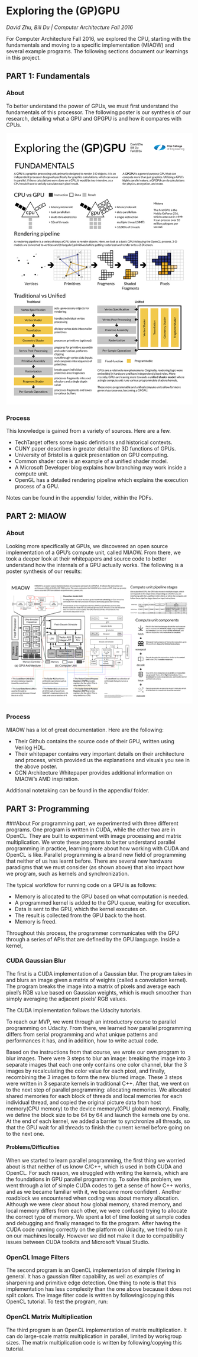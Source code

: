 # Exploring the (GP)GPU
*David Zhu, Bill Du | Computer Architecture Fall 2016*

For Computer Architecture Fall 2016, we explored the CPU, starting with the fundamentals and moving to a specific implementation (MIAOW) and several example programs. The following sections document our learnings in this project.

## PART 1: Fundamentals

### About

To better understand the power of GPUs, we must first understand the fundamentals of this processor. The following poster is our synthesis of our research, detailing what a GPU and GPGPU is and how it compares with CPUs.

![Fundamentals](assets/fundamentals.png)

### Process
This knowledge is gained from a variety of sources. Here are a few.

- TechTarget offers some basic definitions and historical contexts.
- CUNY paper describes in greater detail the 3D functions of GPUs.
- University of Bristol is a quick presentation on GPU computing.
- Common shader core is an example of a unified shader model.
- A Microsoft Developer blog explains how branching may work inside a compute unit.
- OpenGL has a detailed rendering pipeline which explains the execution process of a GPU.

Notes can be found in the appendix/ folder, within the PDFs.

## PART 2: MIAOW

### About
Looking more specifically at GPUs, we discovered an open source implementation of a GPU’s compute unit, called MIAOW. From there, we took a deeper look at their whitepapers and source code to better understand how the internals of a GPU actually works. The following is a poster synthesis of our results:

![MIAOW](assets/miaow.png)

### Process
MIAOW has a lot of great documentation. Here are the following:

- Their Github contains the source code of their GPU, written using Verilog HDL.
- Their whitepaper contains very important details on their architecture and process, which provided us the explanations and visuals you see in the above poster.
- GCN Architecture Whitepaper provides additional information on MIAOW’s AMD inspiration.

Additional notetaking can be found in the appendix/ folder.

## PART 3: Programming

###About
For programming part, we experimented with three different  programs. One program is written in CUDA, while the other two are in OpenCL. They are built to experiment with image processing and matrix multiplication.
We wrote these programs to better understand parallel programming in practice, learning more about how working with CUDA and OpenCL is like. Parallel programming is a brand new field of programming that neither of us has learnt before. There are several new hardware paradigms that we must consider (as shown above) that also impact how we program, such as kernels and synchronization.

The typical workflow for running code on a GPU is as follows:

- Memory is allocated to the GPU based on what computation is needed.
- A programmed kernel is added to the GPU queue, waiting for execution.
- Data is sent to the GPU, which the kernel executes on.
- The result is collected from the GPU back to the host.
- Memory is freed.

Throughout this process, the programmer communicates with the GPU through a series of APIs that are defined by the GPU language. Inside a kernel,  

### CUDA Gaussian Blur
The first is a CUDA implementation of a Gaussian blur.  The program takes in and blurs an image given a matrix of weights (called a convolution kernel). The program breaks the image into a matrix of pixels and average each pixel’s RGB value based on Gaussian  weights, which is much smoother than simply averaging the adjacent pixels’ RGB values.

The CUDA implementation follows the Udacity tutorials.

To reach our MVP, we went through an introductory course to parallel programming on Udacity. From there, we learned how parallel programming differs from serial programming and what unique patterns and performances it has, and in addition, how to write actual code.

Based on the instructions from that course, we wrote our own program to blur images. There were 3 steps to blur an image: breaking the image into 3 separate images that each one only contains one color channel, blur the 3 images by recalculating the color value for each pixel, and finally, recombining the 3 images to form the new blurred image. These 3 steps were written in 3 separate kernels in traditional C++. After that, we went on to the next step of parallel programming: allocating memories. We allocated shared memories for each block of threads and local memories for each individual thread, and copied the original picture data from host memory(CPU memory) to the device memory(GPU global memory).  Finally, we define the block size to be 64 by 64 and launch the kernels one by one. At the end of each kernel, we added a barrier to synchronize all threads, so that the GPU wait for all threads to finish the current kernel before going on to the next one.

#### Problems/Difficulties
When we started to learn parallel programming, the first thing we worried about is that neither of us know C/C++, which is used in both CUDA and OpenCL. For such reason, we struggled with writing the kernels, which are the foundations in GPU parallel programming. To solve this problem, we went through a lot of simple CUDA codes to get a sense of how C++ works, and as we became familiar with it, we became more confident . Another roadblock we encountered when coding was about memory allocation. Although we were clear about how global memory, shared memory, and local memory differs from each other, we were confused trying to allocate the correct type of memory. We spent a lot of time looking at sample codes and debugging and finally managed to fix the program.  After having  the CUDA code running correctly on the platform on Udacity, we tried to run it on our machines locally. However  we did not make it due to compatibility issues between CUDA toolkits and Microsoft Visual Studio.

### OpenCL Image Filters
The second program is an OpenCL implementation of simple filtering in general. It has a gaussian filter capability,  as well as examples of sharpening and primitive edge detection. One thing to note is that this implementation has less complexity than the one above because it does not split colors.
The image filter code is written by following/copying  this OpenCL tutorial.
To test the program, run:

<TODO>

### OpenCL Matrix Multiplication
The third program is an OpenCL implementation of matrix multiplication. It can do large-scale matrix multiplication  in parallel, limited by workgroup sizes.
The matrix multiplication code is written by following/copying  this tutorial.
